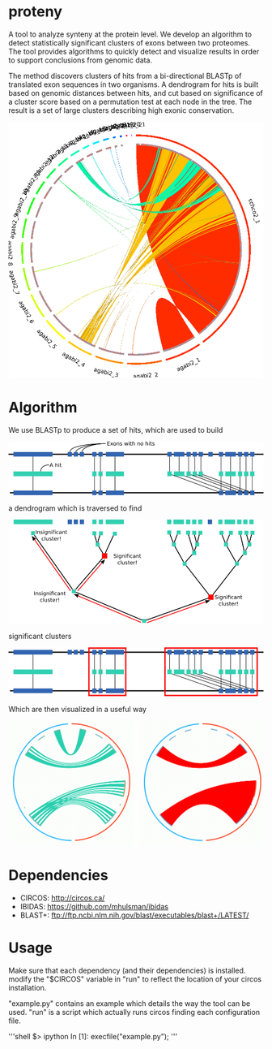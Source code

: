 proteny
=======

A tool to analyze synteny at the protein level.
We develop an algorithm to detect statistically significant clusters of exons between two proteomes.
The tool provides algorithms to quickly detect and visualize results in order to support conclusions from genomic data.

The method discovers clusters of hits from a bi-directional BLASTp of translated exon sequences in two organisms.
A dendrogram for hits is built based on genomic distances between hits, and cut based on significance of a cluster score based on a permutation test at each node in the tree.
The result is a set of large clusters describing high exonic conservation.

![An example of the figures generated by proteny](/readme/example_output.gif)

Algorithm
=========

We use BLASTp to produce a set of hits, which are used to build

![We use BLASTp to produce a set of hits, which are used to build](/readme/clustering_dendrogram_a.gif)

a dendrogram which is traversed to find

![a dendrogram which is traversed to find](/readme/clustering_dendrogram_b.gif)

significant clusters

![significant clusters.](/readme/clustering_dendrogram_c.gif)

Which are then visualized in a useful way

![Visualizations with Circos](/readme/visualization.gif)


Dependencies
=============
 * CIRCOS: http://circos.ca/
 * IBIDAS: https://github.com/mhulsman/ibidas
 * BLAST+: ftp://ftp.ncbi.nlm.nih.gov/blast/executables/blast+/LATEST/

Usage
=========

Make sure that each dependency (and their dependencies) is installed.
modify the "$CIRCOS" variable in "run" to reflect the location of your circos installation.

"example.py" contains an example which details the way the tool can be used.
"run" is a script which actually runs circos finding each configuration file.

'''shell
$> ipython
In [1]: execfile("example.py");
'''

